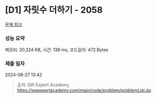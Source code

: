 # [D1] 자릿수 더하기 - 2058 

[문제 링크](https://swexpertacademy.com/main/code/problem/problemDetail.do?contestProbId=AV5QPRjqA10DFAUq) 

### 성능 요약

메모리: 20,324 KB, 시간: 138 ms, 코드길이: 472 Bytes

### 제출 일자

2024-08-27 13:42



> 출처: SW Expert Academy, https://swexpertacademy.com/main/code/problem/problemList.do